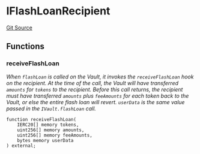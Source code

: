 # IFlashLoanRecipient
[Git Source](https://github.com/alchemix-finance/alchemix-v2-dao/blob/ede6fa522daa0fff2c20e5420d5e76d74abb70c3/src/interfaces/balancer/IFlashLoanRecipient.sol)


## Functions
### receiveFlashLoan

*When `flashLoan` is called on the Vault, it invokes the `receiveFlashLoan` hook on the recipient.
At the time of the call, the Vault will have transferred `amounts` for `tokens` to the recipient. Before this
call returns, the recipient must have transferred `amounts` plus `feeAmounts` for each token back to the
Vault, or else the entire flash loan will revert.
`userData` is the same value passed in the `IVault.flashLoan` call.*


```solidity
function receiveFlashLoan(
    IERC20[] memory tokens,
    uint256[] memory amounts,
    uint256[] memory feeAmounts,
    bytes memory userData
) external;
```

